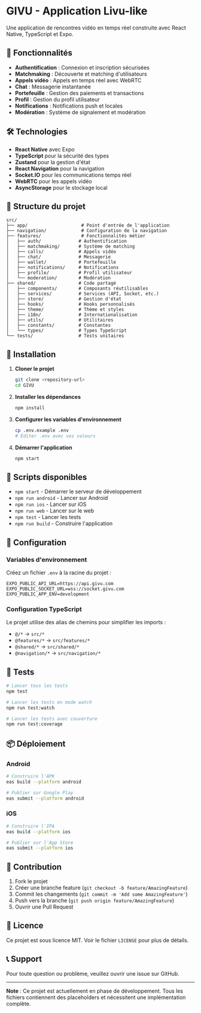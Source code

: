 # GIVU - Application Livu-like

Une application de rencontres vidéo en temps réel construite avec React Native, TypeScript et Expo.

## 🚀 Fonctionnalités

- **Authentification** : Connexion et inscription sécurisées
- **Matchmaking** : Découverte et matching d'utilisateurs
- **Appels vidéo** : Appels en temps réel avec WebRTC
- **Chat** : Messagerie instantanée
- **Portefeuille** : Gestion des paiements et transactions
- **Profil** : Gestion du profil utilisateur
- **Notifications** : Notifications push et locales
- **Modération** : Système de signalement et modération

## 🛠️ Technologies

- **React Native** avec Expo
- **TypeScript** pour la sécurité des types
- **Zustand** pour la gestion d'état
- **React Navigation** pour la navigation
- **Socket.IO** pour les communications temps réel
- **WebRTC** pour les appels vidéo
- **AsyncStorage** pour le stockage local

## 📁 Structure du projet

```
src/
├── app/                    # Point d'entrée de l'application
├── navigation/             # Configuration de la navigation
├── features/               # Fonctionnalités métier
│   ├── auth/              # Authentification
│   ├── matchmaking/       # Système de matching
│   ├── calls/             # Appels vidéo
│   ├── chat/              # Messagerie
│   ├── wallet/            # Portefeuille
│   ├── notifications/     # Notifications
│   ├── profile/           # Profil utilisateur
│   └── moderation/        # Modération
├── shared/                # Code partagé
│   ├── components/        # Composants réutilisables
│   ├── services/          # Services (API, Socket, etc.)
│   ├── store/             # Gestion d'état
│   ├── hooks/             # Hooks personnalisés
│   ├── theme/             # Thème et styles
│   ├── i18n/              # Internationalisation
│   ├── utils/             # Utilitaires
│   ├── constants/         # Constantes
│   └── types/             # Types TypeScript
└── tests/                 # Tests unitaires
```

## 🚀 Installation

1. **Cloner le projet**
   ```bash
   git clone <repository-url>
   cd GIVU
   ```

2. **Installer les dépendances**
   ```bash
   npm install
   ```

3. **Configurer les variables d'environnement**
   ```bash
   cp .env.example .env
   # Éditer .env avec vos valeurs
   ```

4. **Démarrer l'application**
   ```bash
   npm start
   ```

## 📱 Scripts disponibles

- `npm start` - Démarrer le serveur de développement
- `npm run android` - Lancer sur Android
- `npm run ios` - Lancer sur iOS
- `npm run web` - Lancer sur le web
- `npm test` - Lancer les tests
- `npm run build` - Construire l'application

## 🔧 Configuration

### Variables d'environnement

Créez un fichier `.env` à la racine du projet :

```env
EXPO_PUBLIC_API_URL=https://api.givu.com
EXPO_PUBLIC_SOCKET_URL=wss://socket.givu.com
EXPO_PUBLIC_APP_ENV=development
```

### Configuration TypeScript

Le projet utilise des alias de chemins pour simplifier les imports :
- `@/*` → `src/*`
- `@features/*` → `src/features/*`
- `@shared/*` → `src/shared/*`
- `@navigation/*` → `src/navigation/*`

## 🧪 Tests

```bash
# Lancer tous les tests
npm test

# Lancer les tests en mode watch
npm run test:watch

# Lancer les tests avec couverture
npm run test:coverage
```

## 📦 Déploiement

### Android

```bash
# Construire l'APK
eas build --platform android

# Publier sur Google Play
eas submit --platform android
```

### iOS

```bash
# Construire l'IPA
eas build --platform ios

# Publier sur l'App Store
eas submit --platform ios
```

## 🤝 Contribution

1. Fork le projet
2. Créer une branche feature (`git checkout -b feature/AmazingFeature`)
3. Commit les changements (`git commit -m 'Add some AmazingFeature'`)
4. Push vers la branche (`git push origin feature/AmazingFeature`)
5. Ouvrir une Pull Request

## 📄 Licence

Ce projet est sous licence MIT. Voir le fichier `LICENSE` pour plus de détails.

## 📞 Support

Pour toute question ou problème, veuillez ouvrir une issue sur GitHub.

---

**Note** : Ce projet est actuellement en phase de développement. Tous les fichiers contiennent des placeholders et nécessitent une implémentation complète.
